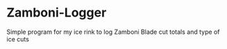 # Zamboni-Logger

Simple program for my ice rink to log Zamboni Blade cut totals and type of ice cuts 
